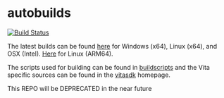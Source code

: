 autobuilds
==========
[![Build Status](https://travis-ci.org/vitasdk/autobuilds.svg?branch=master)](https://travis-ci.org/vitasdk/autobuilds)

The latest builds can be found [here](https://github.com/vitasdk/autobuilds/releases/) for Windows (x64), Linux (x64), and OSX (Intel).
[Here](https://github.com/SonicMastr/autobuilds/releases/) for Linux (ARM64).

The scripts used for building can be found in [buildscripts](https://github.com/vitasdk/buildscripts) and the Vita specific sources can be found in the [vitasdk](https://github.com/vitasdk) homepage.

This REPO will be DEPRECATED in the near future
